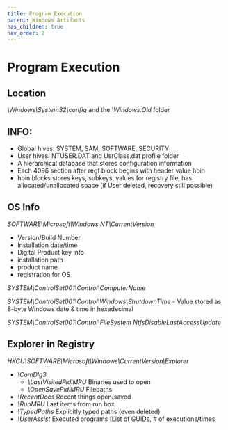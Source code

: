 ```yaml
---
title: Program Execution
parent: Windows Artifacts
has_children: true
nav_order: 2
---
```


# Program Execution

## Location

_\Windows\System32\config_ and the _\Windows.Old_ folder

## INFO: 
- Global hives: SYSTEM, SAM, SOFTWARE, SECURITY
- User hives: NTUSER.DAT and UsrClass.dat profile folder
- A hierarchical database that stores configuration information
- Each 4096 section after regf block begins with header value hbin
- hbin blocks stores keys, subkeys, values for registry file, has allocated/unallocated space (if User deleted, recovery still possible)

## OS Info
_SOFTWARE\Microsoft\Windows NT\CurrentVersion_
- Version/Build Number
- Installation date/time
- Digital Product key info
- installation path
- product name
- registration for OS

_SYSTEM\ControlSet001\Control\ComputerName_

_SYSTEM\ControlSet001\Control\Windows\ShutdownTime_
    - Value stored as 8-byte Windows date & time in hexadecimal

_SYSTEM\ControlSet001\Control\FileSystem NtfsDisableLastAccessUpdate_

## Explorer in Registry
_HKCU\SOFTWARE\Microsoft\Windows\CurrentVersion\Explorer_
- _\ComDlg3_
    - _\LastVisitedPidlMRU_		Binaries used to open
    - _\OpenSavePidlMRU_		Filepaths
- _\RecentDocs_				    Recent things open/saved
- _\RunMRU_				        Last items from run box
- _\TypedPaths_				    Explicitly typed paths (even deleted)
- _\UserAssist_				    Executed programs (List of GUIDs, # of executions/times
